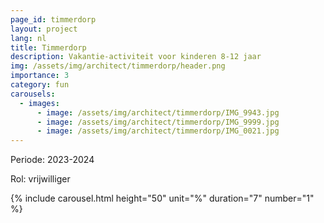 ```yaml
---
page_id: timmerdorp
layout: project
lang: nl
title: Timmerdorp
description: Vakantie-activiteit voor kinderen 8-12 jaar
img: /assets/img/architect/timmerdorp/header.png
importance: 3
category: fun
carousels:
  - images:
      - image: /assets/img/architect/timmerdorp/IMG_9943.jpg
      - image: /assets/img/architect/timmerdorp/IMG_9999.jpg
      - image: /assets/img/architect/timmerdorp/IMG_0021.jpg
---
```


Periode: 2023-2024

Rol: vrijwilliger

{% include carousel.html height="50" unit="%" duration="7" number="1" %}

<!-- inline slider -->
